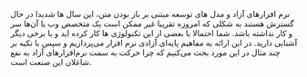 نرم افزارهای آزاد و مدل های توسعه مبتنی بر باز بودن متن، این سال ها شدیدا در حال گسترش هستند به شکلی که امروزه تقریبا غیر ممکن است یک متخصص وب با آن‌ها سر و کار نداشته باشد. شما احتمالا با بعضی از این تکنولوژی ها کار کرده اید و با برخی دیگر آشنایی دارید. در این ارائه به مفاهیم پایه‌ای آزادی نرم افزار می‌پردازیم و سپس با تکیه بر چند مثال در این مورد بحث می‌کنیم که چرا حرکت به سمت نرم‌افزارهای آزاد به نفع شاغلان این صنعت است.

